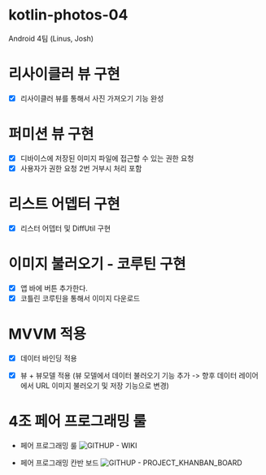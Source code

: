 # kotlin-photos-04
Android 4팀 (Linus, Josh)

# 리사이클러 뷰 구현
- [X] 리사이클러 뷰를 통해서 사진 가져오기 기능 완성

# 퍼미션 뷰 구현
- [X] 디바이스에 저장된 이미지 파일에 접근할 수 있는 권한 요청
- [X] 사용자가 권한 요청 2번 거부시 처리 포함

# 리스트 어뎁터 구현
- [X] 리스터 어뎁터 및 DiffUtil 구현

# 이미지 불러오기 - 코루틴 구현
- [X] 앱 바에 버튼 추가한다.
- [X] 코틀린 코루틴을 통해서 이미지 다운로드

# MVVM 적용
- [X] 데이터 바인딩 적용
- [X] 뷰 + 뷰모델 적용 (뷰 모델에서 데이터 불러오기 기능 추가 -> 향후 데이터 레이어에서 URL 이미지 불러오기 및 저장 기능으로 변경)


# 4조 페어 프로그래밍 룰
- 페어 프로그래밍 룰
![GITHUP - WIKI](https://github.com/codesquad-members-2022/kotlin-photos-04/wiki/%5BLinus_Josh%5D-Pair-Programming-Rules)
  
- 페어 프로그래밍 칸반 보드
![GITHUP - PROJECT_KHANBAN_BOARD](https://github.com/codesquad-members-2022/kotlin-photos-04/projects/1)